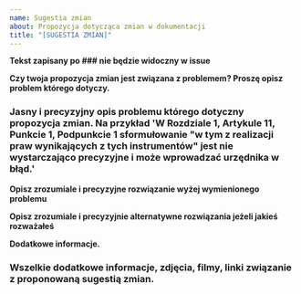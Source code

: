 ```yaml
---
name: Sugestia zmian
about: Propozycja dotycząca zmian w dokumentacji
title: "[SUGESTIA ZMIAN]"
---
```

**Tekst zapisany po ### nie będzie widoczny w issue**

**Czy twoja propozycja zmian jest związana z problemem? Proszę opisz problem którego dotyczy.**
### Jasny i precyzyjny opis problemu którego dotyczny propozycja zmian. Na przykład 'W Rozdziale 1, Artykule 11, Punkcie 1, Podpunkcie 1 sformułowanie "w tym z realizacji praw wynikających z tych instrumentów" jest nie wystarczająco precyzyjne i może wprowadzać urzędnika w błąd.'


**Opisz zrozumiale i precyzyjne rozwiązanie wyżej wymienionego problemu**

**Opisz zrozumiale i precyzyjnie alternatywne rozwiązania jeżeli jakieś rozważałeś**

**Dodatkowe informacje.**
### Wszelkie dodatkowe informacje, zdjęcia, filmy, linki związanie z proponowaną sugestią zmian.


